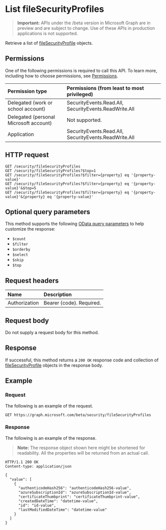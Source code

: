 # List fileSecurityProfiles

 > **Important:** APIs under the /beta version in Microsoft Graph are in preview and are subject to change. Use of these APIs in production applications is not supported.

Retrieve a list of [fileSecurityProfile](../resources/filesecurityprofile.md) objects.

## Permissions

One of the following permissions is required to call this API. To learn more, including how to choose permissions, see [Permissions](../../../concepts/permissions_reference.md).

|Permission type      | Permissions (from least to most privileged)              |
|:--------------------|:---------------------------------------------------------|
|Delegated (work or school account) |  SecurityEvents.Read.All, SecurityEvents.ReadWrite.All  |
|Delegated (personal Microsoft account) |  Not supported.  |
|Application | SecurityEvents.Read.All, SecurityEvents.ReadWrite.All |

## HTTP request

<!-- { "blockType": "ignored" } -->

```http
GET /security/fileSecurityProfiles
GET /security/fileSecurityProfiles?$top=1
GET /security/fileSecurityProfiles?$filter={property} eq '{property-value}'
GET /security/fileSecurityProfiles?$filter={property} eq '{property-value}'&$top=5
GET /security/fileSecurityProfiles?$filter={property} eq '{property-value}'&{property} eq '{property-value}'
```

## Optional query parameters

This method supports the following [OData query parameters](../../../concepts/query_parameters.md) to help customize the response:

- `$count`
- `$filter`
- `$orderby`
- `$select`
- `$skip`
- `$top`

## Request headers

| Name      |Description|
|:----------|:----------|
| Authorization  | Bearer {code}. Required.|

## Request body

Do not supply a request body for this method.

## Response

If successful, this method returns a `200 OK` response code and collection of [fileSecurityProfile](../resources/filesecurityprofile.md) objects in the response body.

## Example

### Request

The following is an example of the request.
<!-- {
  "blockType": "request",
  "name": "get_filesecurityprofiles"
}-->

```http
GET https://graph.microsoft.com/beta/security/fileSecurityProfiles
```

### Response

The following is an example of the response.

>**Note:** The response object shown here might be shortened for readability. All the properties will be returned from an actual call.
<!-- {
  "blockType": "response",
  "truncated": true,
  "@odata.type": "microsoft.graph.fileSecurityProfile",
  "isCollection": true
} -->

```http
HTTP/1.1 200 OK
Content-type: application/json

{
  "value": [
    {
      "authenticodeHash256": "authenticodeHash256-value",
      "azureSubscriptionId": "azureSubscriptionId-value",
      "certificateThumbprint": "certificateThumbprint-value",
      "createdDateTime": "datetime-value",
      "id": "id-value",
      "lastModifiedDateTime": "datetime-value"
    }
  ]
}
```

<!-- uuid: 8fcb5dbc-d5aa-4681-8e31-b001d5168d79
2015-10-25 14:57:30 UTC -->
<!-- {
  "type": "#page.annotation",
  "description": "List fileSecurityProfiles",
  "keywords": "",
  "section": "documentation",
  "tocPath": ""
}-->